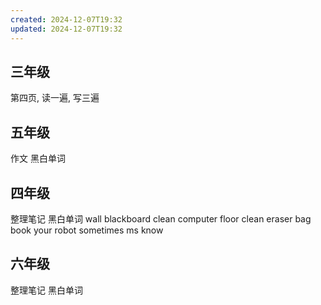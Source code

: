 ```yaml
---
created: 2024-12-07T19:32
updated: 2024-12-07T19:32
---
```

## 三年级
第四页, 读一遍, 写三遍

## 五年级
作文
黑白单词

## 四年级
整理笔记
黑白单词
wall  blackboard clean 
computer floor clean 
eraser bag book your 
robot  sometimes ms know 

## 六年级
整理笔记
黑白单词
